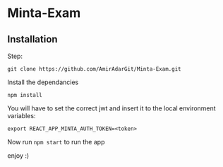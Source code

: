 # Minta-Exam

## Installation

Step:

`git clone https://github.com/AmirAdarGit/Minta-Exam.git`

Install the dependancies

`npm install`

You will have to set the correct jwt and insert it to the local environment variables:

`export REACT_APP_MINTA_AUTH_TOKEN=<token>`

Now run `npm start` to run the app

enjoy :)
